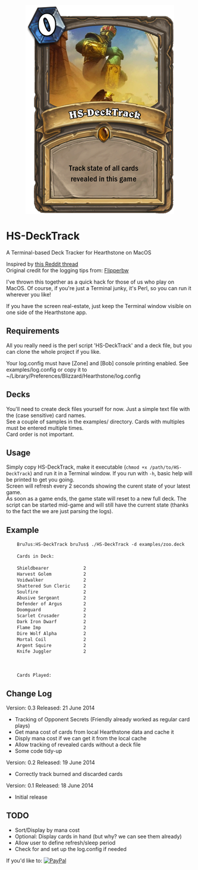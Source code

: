 <p align=center><img src="HS-DeckTrack.png" /></p>

HS-DeckTrack
============

A Terminal-based Deck Tracker for Hearthstone on MacOS

Inspired by [this Reddit thread](http://www.reddit.com/r/hearthstone/comments/26seey/automatic_deck_tracker_and_more_with_ingame/)  
Original credit for the logging tips from: [Flipperbw](http://www.reddit.com/r/hearthstone/comments/268fkk/simple_hearthstone_logging_see_your_complete_play/)

I've thrown this together as a quick hack for those of us who play on MacOS.
Of course, if you're just a Terminal junky, it's Perl, so you can run it wherever you like!

If you have the screen real-estate, just keep the Terminal window visible on one side of the Hearthstone app.

Requirements
------------
All you really need is the perl script 'HS-DeckTrack' and a deck file, but you can clone the whole project if you like.  

Your log.config must have [Zone] and [Bob] console printing enabled. See examples/log.config or copy it to ~/Library/Preferences/Blizzard/Hearthstone/log.config

Decks
-----
You'll need to create deck files yourself for now. Just a simple text file with the (case sensitive) card names.  
See a couple of samples in the examples/ directory. Cards with multiples must be entered multiple times.  
Card order is not important.

Usage
-----
Simply copy HS-DeckTrack, make it executable (`chmod +x /path/to/HS-DeckTrack`) and run it in a Terminal window. If you run with `-h`, basic help will be printed to get you going.  
Screen will refresh every 2 seconds showing the curent state of your latest game.  
As soon as a game ends, the game state will reset to a new full deck. 
The script can be started mid-game and will still have the current state (thanks to the fact the we are just parsing the logs).  

Example
-------
```
    Bru7us:HS-DeckTrack bru7us$ ./HS-DeckTrack -d examples/zoo.deck 
    
    Cards in Deck:
    
    Shieldbearer             2  
    Harvest Golem            2  
    Voidwalker               2  
    Shattered Sun Cleric     2  
    Soulfire                 2  
    Abusive Sergeant         2  
    Defender of Argus        2  
    Doomguard                2  
    Scarlet Crusader         2  
    Dark Iron Dwarf          2  
    Flame Imp                2  
    Dire Wolf Alpha          2  
    Mortal Coil              2  
    Argent Squire            2  
    Knife Juggler            2  
    
    
    
    Cards Played:
```

Change Log
----------

Version: 0.3  Released: 21 June 2014

* Tracking of Opponent Secrets (Friendly already worked as regular card plays)
* Get mana cost of cards from local Hearthstone data and cache it
* Disply mana cost if we can get it from the local cache
* Allow tracking of revealed cards without a deck file
* Some code tidy-up

Version: 0.2  Released: 19 June 2014

* Correctly track burned and discarded cards

Version: 0.1  Released: 18 June 2014

* Initial release

TODO
----
* Sort/Display by mana cost
* Optional: Display cards in hand (but why? we can see them already)
* Allow user to define refresh/sleep period
* Check for and set up the log.config if needed


If you'd like to:
[![PayPal](https://www.paypal.com/en_US/i/btn/btn_donate_LG.gif)](https://www.paypal.com/cgi-bin/webscr?cmd=_donations&business=W3UX3VM22WRQY&item_name=HS-DeckTrack)

